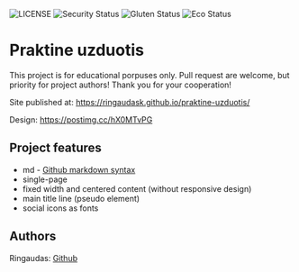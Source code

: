![LICENSE](https://img.shields.io/badge/license-MIT-blue.svg?style=flat-square)
![Security Status](https://img.shields.io/security-headers?label=Security&url=https%3A%2F%2Fgithub.com&style=flat-square)
![Gluten Status](https://img.shields.io/badge/Gluten-Free-green.svg)
![Eco Status](https://img.shields.io/badge/ECO-Friendly-green.svg)


# Praktine uzduotis


This project is for educational porpuses only. Pull request are welcome, but priority for project authors! Thank you for your cooperation!

Site published at: https://ringaudask.github.io/praktine-uzduotis/

Design: https://postimg.cc/hX0MTvPG

## Project features

-   md - [Github markdown syntax](https://docs.github.com/en/get-started/writing-on-github/getting-started-with-writing-and-formatting-on-github/basic-writing-and-formatting-syntax)
-   single-page
-   fixed width and centered content (without responsive design)
-   main title line (pseudo element)
-   social icons as fonts

## Authors

Ringaudas: [Github](https://github.com/RingaudasK)
